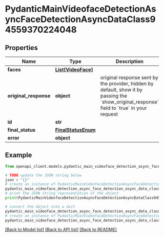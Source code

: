 # PydanticMainVideofaceDetectionAsyncFaceDetectionAsyncDataClass94559370224048


## Properties

Name | Type | Description | Notes
------------ | ------------- | ------------- | -------------
**faces** | [**List[VideoFace]**](VideoFace.md) |  | [optional] 
**original_response** | **object** | original response sent by the provider, hidden by default, show it by passing the &#x60;show_original_response&#x60; field to &#x60;true&#x60; in your request | [optional] 
**id** | **str** |  | 
**final_status** | [**FinalStatusEnum**](FinalStatusEnum.md) |  | 
**error** | **object** |  | [optional] 

## Example

```python
from openapi_client.models.pydantic_main_videoface_detection_async_face_detection_async_data_class94559370224048 import PydanticMainVideofaceDetectionAsyncFaceDetectionAsyncDataClass94559370224048

# TODO update the JSON string below
json = "{}"
# create an instance of PydanticMainVideofaceDetectionAsyncFaceDetectionAsyncDataClass94559370224048 from a JSON string
pydantic_main_videoface_detection_async_face_detection_async_data_class94559370224048_instance = PydanticMainVideofaceDetectionAsyncFaceDetectionAsyncDataClass94559370224048.from_json(json)
# print the JSON string representation of the object
print(PydanticMainVideofaceDetectionAsyncFaceDetectionAsyncDataClass94559370224048.to_json())

# convert the object into a dict
pydantic_main_videoface_detection_async_face_detection_async_data_class94559370224048_dict = pydantic_main_videoface_detection_async_face_detection_async_data_class94559370224048_instance.to_dict()
# create an instance of PydanticMainVideofaceDetectionAsyncFaceDetectionAsyncDataClass94559370224048 from a dict
pydantic_main_videoface_detection_async_face_detection_async_data_class94559370224048_form_dict = pydantic_main_videoface_detection_async_face_detection_async_data_class94559370224048.from_dict(pydantic_main_videoface_detection_async_face_detection_async_data_class94559370224048_dict)
```
[[Back to Model list]](../README.md#documentation-for-models) [[Back to API list]](../README.md#documentation-for-api-endpoints) [[Back to README]](../README.md)


